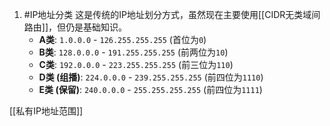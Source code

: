 1. #IP地址分类 
	这是传统的IP地址划分方式，虽然现在主要使用[[CIDR无类域间路由]]，但仍是基础知识。 
    *   **A类**: `1.0.0.0` - `126.255.255.255` (首位为`0`)
    *   **B类**: `128.0.0.0` - `191.255.255.255` (前两位为`10`)
    *   **C类**: `192.0.0.0` - `223.255.255.255` (前三位为`110`)
    *   **D类 (组播)**: `224.0.0.0` - `239.255.255.255` (前四位为`1110`)
    *   **E类 (保留)**: `240.0.0.0` - `255.255.255.255` (前四位为`1111`)

[[私有IP地址范围]]  